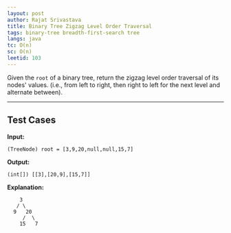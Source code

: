 ```yaml
---
layout: post
author: Rajat Srivastava
title: Binary Tree Zigzag Level Order Traversal
tags: binary-tree breadth-first-search tree
langs: java
tc: O(n)
sc: O(n)
leetid: 103
---
```


Given the `root` of a binary tree, 
return the zigzag level order traversal of its nodes' values. 
(i.e., from left to right, then right to left for the next level and alternate between).

---

## Test Cases

**Input:** 
```
(TreeNode) root = [3,9,20,null,null,15,7]
```

**Output:** 
```
(int[]) [[3],[20,9],[15,7]]
```

**Explanation:**
```
    3
   / \
  9   20
     /  \
    15   7
```